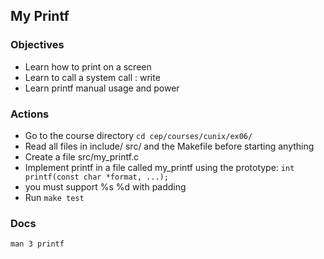 ## My Printf

### Objectives
* Learn how to print on a screen
* Learn to call a system call : write
* Learn printf manual usage and power

### Actions
* Go to the course directory `cd cep/courses/cunix/ex06/`
* Read all files in include/ src/ and the Makefile before starting anything
* Create a file src/my_printf.c
* Implement printf in a file called my_printf using the prototype:
`int printf(const char *format, ...);`
* you must support %s %d with padding
* Run `make test`

### Docs
`man 3 printf`
